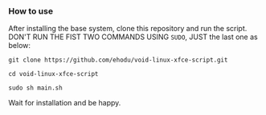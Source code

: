 ### How to use

After installing the base system, clone this repository and run the script. DON'T RUN THE FIST TWO COMMANDS USING `SUDO`, JUST the last one as below:

`git clone https://github.com/ehodu/void-linux-xfce-script.git`

`cd void-linux-xfce-script` 

`sudo sh main.sh` 

Wait for installation and be happy. 
